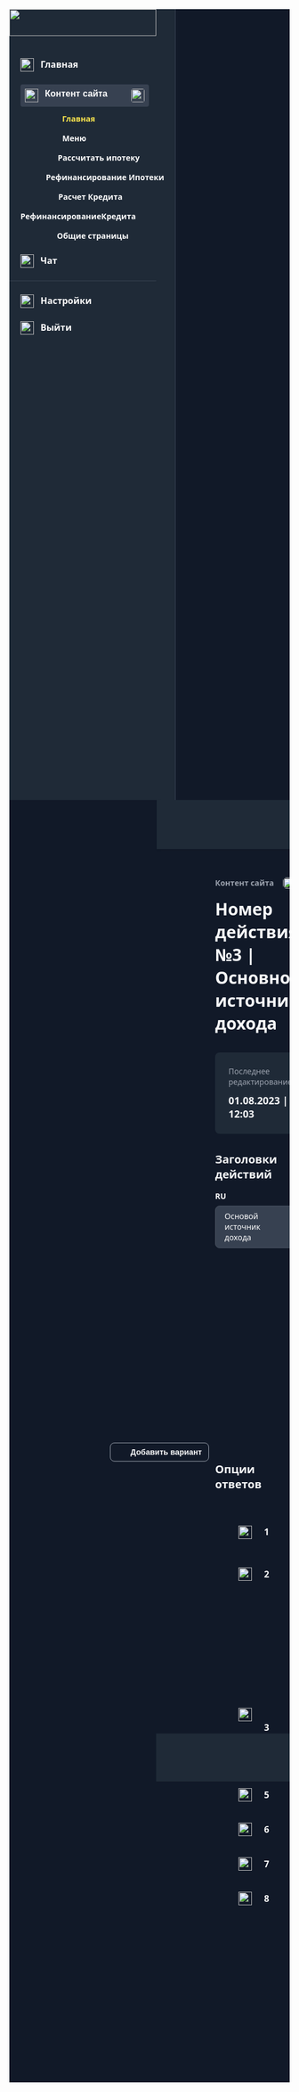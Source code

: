 <!DOCTYPE html>
<html lang="en">
<head>
	<meta charset="UTF-8">
	<meta name="viewport" content="width=device-width, initial-scale=1.0">
	<title>Контентстраницы№4.1Dropdown|Default|RU</title>
	<style>
		body {
			font-family: system-ui;
		}
		.box {
			width: 264px;
			height: 1px;
			background: #374151;
			margin-bottom: 24px;
		}
		.box2 {
			width: 1px;
			height: 1419px;
			background: #374151;
		}
		.button {
			flex-shrink: 0;
			display: flex;
			flex-direction: column;
			align-items: flex-start;
			background: none;
			border-radius: 8px;
			border: 1px solid #9CA3AF;
			padding: 10px 92px;
			text-align: left;
		}
		.button2 {
			flex-shrink: 0;
			display: flex;
			flex-direction: column;
			align-items: flex-start;
			background: #FBE54D;
			border-radius: 8px;
			border: none;
			padding: 10px 23px;
			text-align: left;
		}
		.button-row-view {
			display: flex;
			align-items: flex-start;
			background: #374151;
			border-radius: 4px;
			border: none;
			padding: 8px;
			margin-left: 8px;
			margin-right: 8px;
			text-align: left;
		}
		.button-row-view2 {
			display: flex;
			align-items: center;
			background: none;
			border-radius: 8px;
			border: 1px solid #9CA3AF;
			padding: 8px 12px;
			margin-right: 145px;
			gap: 8px;
			text-align: left;
		}
		.column {
			align-self: stretch;
			display: flex;
			flex-direction: column;
			align-items: flex-start;
			background: #111928;
			padding-bottom: 311px;
		}
		.column2 {
			flex-shrink: 0;
			display: flex;
			flex-direction: column;
			align-items: flex-start;
			padding-bottom: 818px;
		}
		.column3 {
			display: flex;
			flex-direction: column;
			align-items: flex-start;
			margin-bottom: 24px;
			margin-left: 12px;
			margin-right: 12px;
			gap: 12px;
		}
		.column4 {
			display: flex;
			flex-direction: column;
			align-items: flex-end;
			margin-left: 8px;
			margin-right: 8px;
			gap: 16px;
		}
		.column5 {
			align-self: stretch;
			display: flex;
			flex-direction: column;
			align-items: flex-start;
			margin-bottom: 32px;
			margin-left: 370px;
			margin-right: 145px;
			gap: 16px;
		}
		.column6 {
			display: flex;
			flex-direction: column;
			align-items: flex-start;
			background: #1F2A37;
			border-radius: 8px;
			padding: 24px 89px 24px 24px;
			margin-bottom: 32px;
			margin-left: 370px;
			gap: 12px;
		}
		.column7 {
			display: flex;
			flex-direction: column;
			align-items: flex-start;
			margin-left: 370px;
			gap: 8px;
		}
		.column8 {
			align-self: stretch;
			display: flex;
			flex-direction: column;
			align-items: flex-start;
			margin-bottom: 37px;
			margin-left: 688px;
			margin-right: 463px;
			gap: 8px;
		}
		.column9 {
			flex-shrink: 0;
			display: flex;
			flex-direction: column;
			align-items: flex-start;
			gap: 8px;
		}
		.column10 {
			flex-shrink: 0;
			display: flex;
			flex-direction: column;
			align-items: center;
			gap: 8px;
		}
		.contain {
			background: #FFFFFF;
		}
		.image {
			width: 264px;
			height: 48px;
			margin-bottom: 40px;
			object-fit: fill;
		}
		.image2 {
			width: 24px;
			height: 24px;
			object-fit: fill;
		}
		.image3 {
			width: 24px;
			height: 24px;
			margin-right: 12px;
			object-fit: fill;
		}
		.image4 {
			border-radius: 4px;
			width: 24px;
			height: 24px;
			object-fit: fill;
		}
		.image5 {
			width: 40px;
			height: 40px;
			object-fit: fill;
		}
		.image6 {
			width: 32px;
			height: 32px;
			object-fit: fill;
		}
		.image7 {
			border-radius: 6px;
			width: 20px;
			height: 20px;
			object-fit: fill;
		}
		.image8 {
			border-radius: 8px;
			width: 16px;
			height: 16px;
			object-fit: fill;
		}
		.image9 {
			width: 24px;
			height: 24px;
			margin-right: 22px;
			object-fit: fill;
		}
		.image10 {
			width: 32px;
			height: 32px;
			margin-right: 16px;
			object-fit: fill;
		}
		.image11 {
			width: 32px;
			height: 32px;
			margin-left: 1173px;
			object-fit: fill;
		}
		.image12 {
			width: 32px;
			height: 32px;
			margin-left: 1221px;
			object-fit: fill;
		}
		.image13 {
			width: 24px;
			height: 24px;
			margin-left: 412px;
			object-fit: fill;
		}
		.row-view {
			display: flex;
			align-items: flex-start;
			background: #1F2A37;
		}
		.row-view2 {
			display: flex;
			align-items: flex-start;
			margin-bottom: 23px;
			margin-left: 20px;
			gap: 12px;
		}
		.row-view3 {
			display: flex;
			align-items: flex-start;
			margin-bottom: 24px;
			margin-left: 20px;
			gap: 12px;
		}
		.row-view4 {
			display: flex;
			align-items: flex-start;
			margin-left: 20px;
			gap: 12px;
		}
		.row-view5 {
			align-self: stretch;
			display: flex;
			justify-content: flex-end;
			align-items: center;
			background: #1F2A37;
			padding: 24px 40px 24px 667px;
			margin-bottom: 51px;
			margin-left: 265px;
			gap: 32px;
			box-shadow: 0px 2px 4px #0000000D;
		}
		.row-view6 {
			flex-shrink: 0;
			display: flex;
			align-items: center;
			gap: 15px;
		}
		.row-view7 {
			flex-shrink: 0;
			display: flex;
			align-items: center;
			gap: 12px;
		}
		.row-view8 {
			display: flex;
			align-items: center;
			border-radius: 6px;
			gap: 16px;
		}
		.row-view9 {
			align-self: stretch;
			display: flex;
			align-items: center;
			gap: 15px;
		}
		.row-view10 {
			display: flex;
			align-items: center;
			padding-left: 42px;
			padding-right: 42px;
			margin-bottom: 24px;
			margin-left: 370px;
			gap: 48px;
		}
		.row-view11 {
			flex-shrink: 0;
			display: flex;
			align-items: flex-start;
			padding-right: 2px;
			gap: 22px;
		}
		.row-view12 {
			flex-shrink: 0;
			display: flex;
			align-items: flex-start;
			gap: 20px;
		}
		.row-view13 {
			flex-shrink: 0;
			display: flex;
			align-items: flex-start;
			gap: 16px;
		}
		.row-view14 {
			display: flex;
			align-items: center;
			padding-left: 42px;
			padding-right: 42px;
			margin-bottom: 24px;
			margin-left: 370px;
		}
		.row-view15 {
			flex-shrink: 0;
			display: flex;
			align-items: flex-start;
			margin-right: 48px;
			gap: 20px;
		}
		.row-view16 {
			display: flex;
			align-items: flex-start;
			background: #1F2A37;
			padding: 24px 145px 24px 564px;
			margin-bottom: 5px;
			margin-left: 264px;
			gap: 16px;
		}
		.row-view17 {
			display: flex;
			align-items: center;
			padding-left: 42px;
			padding-right: 42px;
			margin-left: 370px;
		}
		.text {
			color: #FFFFFF;
			font-size: 16px;
			font-weight: bold;
		}
		.text2 {
			color: #FFFFFF;
			font-size: 16px;
			font-weight: bold;
			margin-right: 43px;
		}
		.text3 {
			color: #FBE54D;
			font-size: 14px;
			font-weight: bold;
			margin-right: 124px;
		}
		.text4 {
			color: #FFFFFF;
			font-size: 14px;
			font-weight: bold;
			margin-right: 140px;
		}
		.text5 {
			color: #FFFFFF;
			font-size: 14px;
			font-weight: bold;
			margin-right: 44px;
		}
		.text6 {
			color: #FFFFFF;
			font-size: 14px;
			font-weight: bold;
		}
		.text7 {
			color: #FFFFFF;
			font-size: 14px;
			font-weight: bold;
			margin-right: 75px;
		}
		.text8 {
			color: #FFFFFF;
			font-size: 14px;
			font-weight: bold;
			margin-right: 51px;
		}
		.text9 {
			color: #FFFFFF;
			font-size: 14px;
			font-weight: bold;
			margin-right: 64px;
		}
		.text10 {
			color: #F9FAFB;
			font-size: 14px;
			font-weight: bold;
		}
		.text11 {
			color: #9CA3AF;
			font-size: 14px;
			font-weight: bold;
		}
		.text12 {
			color: #F9FAFB;
			font-size: 30px;
			font-weight: bold;
		}
		.text13 {
			color: #9CA3AF;
			font-size: 14px;
		}
		.text14 {
			color: #F9FAFB;
			font-size: 18px;
			font-weight: bold;
		}
		.text15 {
			color: #F9FAFB;
			font-size: 20px;
			font-weight: bold;
			margin-bottom: 16px;
			margin-left: 370px;
		}
		.text16 {
			color: #FFFFFF;
			font-size: 14px;
		}
		.text17 {
			color: #FFFFFF;
			font-size: 14px;
			text-align: right;
		}
		.text18 {
			color: #F9FAFB;
			font-size: 20px;
			font-weight: bold;
			margin-bottom: 40px;
			margin-left: 370px;
		}
		.text19 {
			color: #FFFFFF;
			font-size: 16px;
			font-weight: bold;
			margin-right: 50px;
		}
		.text20 {
			color: #FFFFFF;
			font-size: 16px;
			font-weight: bold;
			margin-left: 458px;
		}
		.text21 {
			color: #111928;
			font-size: 14px;
			font-weight: bold;
		}
		.view {
			display: flex;
			flex-direction: column;
			align-items: center;
		}
		.view2 {
			flex-shrink: 0;
			display: flex;
			flex-direction: column;
			align-items: center;
		}
		.view3 {
			flex-shrink: 0;
			display: flex;
			flex-direction: column;
			align-items: center;
			padding-bottom: 1px;
		}
		.view4 {
			display: flex;
			flex-direction: column;
			align-items: flex-start;
			background: #374151;
			border-radius: 8px;
			border: 1px solid #4B5563;
			padding: 8px 106px 9px 16px;
		}
		.view5 {
			align-self: stretch;
			display: flex;
			flex-direction: column;
			background: #374151;
			border-radius: 8px;
			border: 1px solid #4B5563;
			padding: 8px 16px 9px 16px;
		}
		.view6 {
			align-self: stretch;
			display: flex;
			flex-direction: column;
			align-items: flex-end;
		}
		.view7 {
			display: flex;
			flex-direction: column;
			align-items: flex-start;
			background: #374151;
			border-radius: 8px;
			border: 1px solid #4B5563;
			padding: 8px 212px 9px 16px;
		}
		.view8 {
			display: flex;
			flex-direction: column;
			align-items: center;
			background: #374151;
			border-radius: 8px;
			border: 1px solid #4B5563;
			padding: 8px 16px 9px 16px;
		}
		.view9 {
			flex-shrink: 0;
			display: flex;
			flex-direction: column;
			align-items: flex-start;
			background: #374151;
			border-radius: 8px;
			border: 1px solid #4B5563;
			padding: 8px 212px 9px 16px;
		}
		.view10 {
			flex-shrink: 0;
			display: flex;
			flex-direction: column;
			align-items: center;
			background: #374151;
			border-radius: 8px;
			border: 1px solid #4B5563;
			padding: 8px 16px 9px 16px;
		}
		.view11 {
			display: flex;
			flex-direction: column;
			align-items: flex-start;
			background: #374151;
			border-radius: 8px;
			border: 1px solid #4B5563;
			padding: 8px 212px 9px 16px;
			margin-left: 515px;
		}
		.view12 {
			align-self: stretch;
			display: flex;
			flex-direction: column;
			background: #374151;
			border-radius: 8px;
			border: 1px solid #4B5563;
			padding: 8px 16px 9px 16px;
			margin-left: 830px;
			margin-right: 315px;
		}
	</style>
</head>
<body>
		<div class="contain">
		<div class="column">
			<div class="row-view">
				<div class="column2">
					<img
						src="https://storage.googleapis.com/tagjs-prod.appspot.com/v1/bJ75Zn4C2U/5py2uwyk_expires_30_days.png" 
						class="image"
					/>
					<div class="row-view2">
						<img
							src="https://storage.googleapis.com/tagjs-prod.appspot.com/v1/bJ75Zn4C2U/z9dts80p_expires_30_days.png" 
							class="image2"
						/>
						<span class="text" >
							Главная
						</span>
					</div>
					<div class="column3">
						<button class="button-row-view"
							onclick="alert('Pressed!')"}>
							<img
								src="https://storage.googleapis.com/tagjs-prod.appspot.com/v1/bJ75Zn4C2U/nclqnerb_expires_30_days.png" 
								class="image3"
							/>
							<span class="text2" >
								Контент сайта
							</span>
							<img
								src="https://storage.googleapis.com/tagjs-prod.appspot.com/v1/bJ75Zn4C2U/6s066xig_expires_30_days.png" 
								class="image4"
							/>
						</button>
						<div class="column4">
							<span class="text3" >
								Главная
							</span>
							<span class="text4" >
								Меню
							</span>
							<span class="text5" >
								Рассчитать ипотеку
							</span>
							<div class="view">
								<span class="text6" >
									Рефинансирование Ипотеки
								</span>
							</div>
							<span class="text7" >
								Расчет Кредита
							</span>
							<span class="text8" >
								РефинансированиеКредита
							</span>
							<span class="text9" >
								Общие страницы
							</span>
						</div>
					</div>
					<div class="row-view2">
						<img
							src="https://storage.googleapis.com/tagjs-prod.appspot.com/v1/bJ75Zn4C2U/2k2fztv1_expires_30_days.png" 
							class="image2"
						/>
						<span class="text" >
							Чат
						</span>
					</div>
					<div class="box">
					</div>
					<div class="row-view3">
						<img
							src="https://storage.googleapis.com/tagjs-prod.appspot.com/v1/bJ75Zn4C2U/7v1web1p_expires_30_days.png" 
							class="image2"
						/>
						<span class="text" >
							Настройки
						</span>
					</div>
					<div class="row-view4">
						<img
							src="https://storage.googleapis.com/tagjs-prod.appspot.com/v1/bJ75Zn4C2U/djkj63ec_expires_30_days.png" 
							class="image2"
						/>
						<span class="text" >
							Выйти
						</span>
					</div>
				</div>
				<div class="box2">
				</div>
			</div>
			<div class="row-view5">
				<div class="row-view6">
					<span class="text10" >
						Русский
					</span>
					<img
						src="https://storage.googleapis.com/tagjs-prod.appspot.com/v1/bJ75Zn4C2U/7jhk995g_expires_30_days.png" 
						class="image2"
					/>
				</div>
				<img
					src="https://storage.googleapis.com/tagjs-prod.appspot.com/v1/bJ75Zn4C2U/g9mikl5r_expires_30_days.png" 
					class="image5"
				/>
				<img
					src="https://storage.googleapis.com/tagjs-prod.appspot.com/v1/bJ75Zn4C2U/2tnk05zy_expires_30_days.png" 
					class="image5"
				/>
				<div class="row-view7">
					<img
						src="https://storage.googleapis.com/tagjs-prod.appspot.com/v1/bJ75Zn4C2U/ln8xtcet_expires_30_days.png" 
						class="image6"
					/>
					<div class="view2">
						<span class="text10" >
							Александр пушкин
						</span>
					</div>
					<img
						src="https://storage.googleapis.com/tagjs-prod.appspot.com/v1/bJ75Zn4C2U/cttf5yfy_expires_30_days.png" 
						class="image2"
					/>
				</div>
			</div>
			<div class="column5">
				<div class="row-view8">
					<div class="view3">
						<span class="text11" >
							Контент сайта
						</span>
					</div>
					<img
						src="https://storage.googleapis.com/tagjs-prod.appspot.com/v1/bJ75Zn4C2U/mqph4bs2_expires_30_days.png" 
						class="image7"
					/>
					<div class="view3">
						<span class="text11" >
							Главная страница Страница  №1
						</span>
					</div>
					<img
						src="https://storage.googleapis.com/tagjs-prod.appspot.com/v1/bJ75Zn4C2U/la9772ch_expires_30_days.png" 
						class="image7"
					/>
					<div class="view3">
						<span class="text11" >
							Действие №3
						</span>
					</div>
				</div>
				<div class="row-view9">
					<span class="text12" >
						Номер дейcтвия №3 | Основной источник дохода
					</span>
					<div class="view3">
						<span class="text13" >
							Home_page
						</span>
					</div>
				</div>
			</div>
			<div class="column6">
				<span class="text13" >
					Последнее редактирование
				</span>
				<span class="text14" >
					01.08.2023 | 12:03
				</span>
			</div>
			<span class="text15" >
				Заголовки действий
			</span>
			<div class="column7">
				<span class="text6" >
					RU
				</span>
				<div class="view4">
					<span class="text16" >
						Основой источник дохода
					</span>
				</div>
			</div>
			<div class="column8">
				<span class="text6" >
					HEB
				</span>
				<div class="view5">
					<span class="text17" >
						מקור הכנסה עיקרי
					</span>
				</div>
			</div>
			<div class="view6">
				<button class="button-row-view2"
					onclick="alert('Pressed!')"}>
					<img
						src="https://storage.googleapis.com/tagjs-prod.appspot.com/v1/bJ75Zn4C2U/n7hopjf5_expires_30_days.png" 
						class="image8"
					/>
					<span class="text10" >
						Добавить вариант
					</span>
				</button>
			</div>
			<span class="text18" >
				Опции ответов
			</span>
			<div class="row-view10">
				<div class="row-view11">
					<img
						src="https://storage.googleapis.com/tagjs-prod.appspot.com/v1/bJ75Zn4C2U/kciznreh_expires_30_days.png" 
						class="image2"
					/>
					<span class="text" >
						1
					</span>
				</div>
				<div class="row-view12">
					<div class="column9">
						<span class="text6" >
							RU
						</span>
						<div class="view7">
							<span class="text16" >
								Cотрудник
							</span>
						</div>
					</div>
					<div class="column10">
						<span class="text6" >
							HEB
						</span>
						<div class="view8">
							<span class="text16" >
								עוֹבֵד
							</span>
						</div>
					</div>
				</div>
				<div class="row-view13">
					<img
						src="https://storage.googleapis.com/tagjs-prod.appspot.com/v1/bJ75Zn4C2U/999umiqg_expires_30_days.png" 
						class="image6"
					/>
					<img
						src="https://storage.googleapis.com/tagjs-prod.appspot.com/v1/bJ75Zn4C2U/1co2c50d_expires_30_days.png" 
						class="image6"
					/>
				</div>
			</div>
			<div class="row-view14">
				<img
					src="https://storage.googleapis.com/tagjs-prod.appspot.com/v1/bJ75Zn4C2U/lv7mg2c2_expires_30_days.png" 
					class="image9"
				/>
				<span class="text19" >
					2
				</span>
				<div class="row-view15">
					<div class="view9">
						<span class="text16" >
							Cотрудник
						</span>
					</div>
					<div class="view10">
						<span class="text16" >
							עוֹבֵד
						</span>
					</div>
				</div>
				<img
					src="https://storage.googleapis.com/tagjs-prod.appspot.com/v1/bJ75Zn4C2U/xpan2bp9_expires_30_days.png" 
					class="image10"
				/>
				<img
					src="https://storage.googleapis.com/tagjs-prod.appspot.com/v1/bJ75Zn4C2U/q97ddiyw_expires_30_days.png" 
					class="image6"
				/>
			</div>
			<div class="view11">
				<span class="text16" >
					Cотрудник
				</span>
			</div>
			<div class="view12">
				<span class="text17" >
					עוֹבֵד
				</span>
			</div>
			<img
				src="https://storage.googleapis.com/tagjs-prod.appspot.com/v1/bJ75Zn4C2U/egr1yggy_expires_30_days.png" 
				class="image11"
			/>
			<img
				src="https://storage.googleapis.com/tagjs-prod.appspot.com/v1/bJ75Zn4C2U/a7q56xax_expires_30_days.png" 
				class="image12"
			/>
			<img
				src="https://storage.googleapis.com/tagjs-prod.appspot.com/v1/bJ75Zn4C2U/bjies1cf_expires_30_days.png" 
				class="image13"
			/>
			<span class="text20" >
				3
			</span>
			<div class="row-view16">
				<button class="button"
					onclick="alert('Pressed!')"}>
					<span class="text10" >
						Назад
					</span>
				</button>
				<button class="button2"
					onclick="alert('Pressed!')"}>
					<span class="text21" >
						Сохранить и опубликовать
					</span>
				</button>
			</div>
			<div class="row-view14">
				<img
					src="https://storage.googleapis.com/tagjs-prod.appspot.com/v1/bJ75Zn4C2U/e6vkecxq_expires_30_days.png" 
					class="image9"
				/>
				<span class="text19" >
					5
				</span>
				<div class="row-view15">
					<div class="view9">
						<span class="text16" >
							Cотрудник
						</span>
					</div>
					<div class="view10">
						<span class="text16" >
							עוֹבֵד
						</span>
					</div>
				</div>
				<img
					src="https://storage.googleapis.com/tagjs-prod.appspot.com/v1/bJ75Zn4C2U/1akpyp58_expires_30_days.png" 
					class="image10"
				/>
				<img
					src="https://storage.googleapis.com/tagjs-prod.appspot.com/v1/bJ75Zn4C2U/93ljjwia_expires_30_days.png" 
					class="image6"
				/>
			</div>
			<div class="row-view14">
				<img
					src="https://storage.googleapis.com/tagjs-prod.appspot.com/v1/bJ75Zn4C2U/aajar935_expires_30_days.png" 
					class="image9"
				/>
				<span class="text19" >
					6
				</span>
				<div class="row-view15">
					<div class="view9">
						<span class="text16" >
							Cотрудник
						</span>
					</div>
					<div class="view10">
						<span class="text16" >
							עוֹבֵד
						</span>
					</div>
				</div>
				<img
					src="https://storage.googleapis.com/tagjs-prod.appspot.com/v1/bJ75Zn4C2U/o1t8w7t2_expires_30_days.png" 
					class="image10"
				/>
				<img
					src="https://storage.googleapis.com/tagjs-prod.appspot.com/v1/bJ75Zn4C2U/smr2ph09_expires_30_days.png" 
					class="image6"
				/>
			</div>
			<div class="row-view14">
				<img
					src="https://storage.googleapis.com/tagjs-prod.appspot.com/v1/bJ75Zn4C2U/snduoiny_expires_30_days.png" 
					class="image9"
				/>
				<span class="text19" >
					7
				</span>
				<div class="row-view15">
					<div class="view9">
						<span class="text16" >
							Cотрудник
						</span>
					</div>
					<div class="view10">
						<span class="text16" >
							עוֹבֵד
						</span>
					</div>
				</div>
				<img
					src="https://storage.googleapis.com/tagjs-prod.appspot.com/v1/bJ75Zn4C2U/q7l2bqje_expires_30_days.png" 
					class="image10"
				/>
				<img
					src="https://storage.googleapis.com/tagjs-prod.appspot.com/v1/bJ75Zn4C2U/lezek2cg_expires_30_days.png" 
					class="image6"
				/>
			</div>
			<div class="row-view17">
				<img
					src="https://storage.googleapis.com/tagjs-prod.appspot.com/v1/bJ75Zn4C2U/ojlzgnac_expires_30_days.png" 
					class="image9"
				/>
				<span class="text19" >
					8
				</span>
				<div class="row-view15">
					<div class="view9">
						<span class="text16" >
							Cотрудник
						</span>
					</div>
					<div class="view10">
						<span class="text16" >
							עוֹבֵד
						</span>
					</div>
				</div>
				<img
					src="https://storage.googleapis.com/tagjs-prod.appspot.com/v1/bJ75Zn4C2U/8k5wmpqu_expires_30_days.png" 
					class="image10"
				/>
				<img
					src="https://storage.googleapis.com/tagjs-prod.appspot.com/v1/bJ75Zn4C2U/cystt9tc_expires_30_days.png" 
					class="image6"
				/>
			</div>
		</div>
	</div>
</body>
</html>